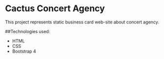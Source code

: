 # Cactus Concert Agency
This project represents static business card web-site about concert agency.

##Technologies used:
- HTML
- CSS
- Bootstrap 4
